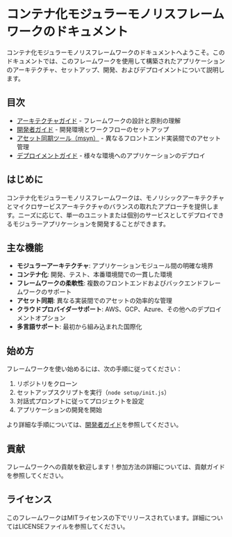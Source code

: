 # コンテナ化モジュラーモノリスフレームワークのドキュメント

コンテナ化モジュラーモノリスフレームワークのドキュメントへようこそ。このドキュメントでは、このフレームワークを使用して構築されたアプリケーションのアーキテクチャ、セットアップ、開発、およびデプロイメントについて説明します。

## 目次

- [アーキテクチャガイド](./architecture.md) - フレームワークの設計と原則の理解
- [開発者ガイド](./developer-guide.md) - 開発環境とワークフローのセットアップ
- [アセット同期ツール（msyn）](./msyn-tool.md) - 異なるフロントエンド実装間でのアセット管理
- [デプロイメントガイド](./deployment.md) - 様々な環境へのアプリケーションのデプロイ

## はじめに

コンテナ化モジュラーモノリスフレームワークは、モノリシックアーキテクチャとマイクロサービスアーキテクチャのバランスの取れたアプローチを提供します。ニーズに応じて、単一のユニットまたは個別のサービスとしてデプロイできるモジュラーアプリケーションを開発することができます。

## 主な機能

- **モジュラーアーキテクチャ**: アプリケーションモジュール間の明確な境界
- **コンテナ化**: 開発、テスト、本番環境間での一貫した環境
- **フレームワークの柔軟性**: 複数のフロントエンドおよびバックエンドフレームワークのサポート
- **アセット同期**: 異なる実装間でのアセットの効率的な管理
- **クラウドプロバイダーサポート**: AWS、GCP、Azure、その他へのデプロイメントオプション
- **多言語サポート**: 最初から組み込まれた国際化

## 始め方

フレームワークを使い始めるには、次の手順に従ってください：

1. リポジトリをクローン
2. セットアップスクリプトを実行（`node setup/init.js`）
3. 対話式プロンプトに従ってプロジェクトを設定
4. アプリケーションの開発を開始

より詳細な手順については、[開発者ガイド](./developer-guide.md)を参照してください。

## 貢献

フレームワークへの貢献を歓迎します！参加方法の詳細については、貢献ガイドを参照してください。

## ライセンス

このフレームワークはMITライセンスの下でリリースされています。詳細についてはLICENSEファイルを参照してください。
